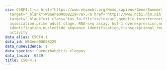 ```yaml
---
csv: C50F4.1,<a href="https://www.ensembl.org/Homo_sapiens/Gene/Summary?db=core;g=WBGene00008229"
  target="_blank">WBGene00008229</a>,<a href="https://www.ncbi.nlm.nih.gov/pubmed/30894454"
  target="_blank"><i class="fas fa-file"></i></a>",genetic interference,functional
  association,prime adult stage, RNA-seq assay, hsf-1 overexpression,nucleotide sequence
  identification,nucleotide sequence identification,transcriptional regulation,up-regulates
  activity
data_alias: C50F4.1
data_id: WBGene00008229
data_numevidence: 1
data_species: Caenorhabditis elegans
data_taxid: '6239'
title: C50F4.1
---
```

